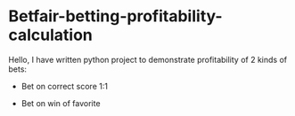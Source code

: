 # Betfair-betting-profitability-calculation

Hello, I have written python project to demonstrate profitability of 2 kinds of bets:

- Bet on correct score 1:1 

- Bet on win of favorite
